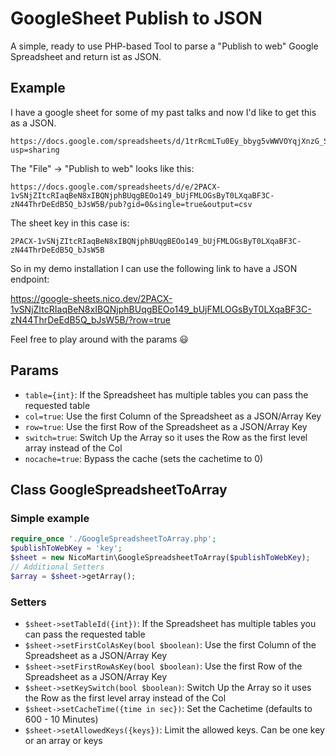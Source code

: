 # GoogleSheet Publish to JSON

A simple, ready to use PHP-based Tool to parse a "Publish to web" Google Spreadsheet and return ist as JSON.

## Example
I have a google sheet for some of my past talks and now I'd like to get this as a JSON.
```
https://docs.google.com/spreadsheets/d/1trRcmLTu0Ey_bbyg5vWWVOYqjXnzG_ScVw1IzdUOx5o/edit?usp=sharing
```

The "File" -> "Publish to web" looks like this:  
```
https://docs.google.com/spreadsheets/d/e/2PACX-1vSNjZItcRIaqBeN8xIBQNjphBUqgBEOo149_bUjFMLOGsByT0LXqaBF3C-zN44ThrDeEdB5Q_bJsW5B/pub?gid=0&single=true&output=csv
```

The sheet key in this case is:
```
2PACX-1vSNjZItcRIaqBeN8xIBQNjphBUqgBEOo149_bUjFMLOGsByT0LXqaBF3C-zN44ThrDeEdB5Q_bJsW5B
```

So in my demo installation I can use the following link to have a JSON endpoint:

https://google-sheets.nico.dev/2PACX-1vSNjZItcRIaqBeN8xIBQNjphBUqgBEOo149_bUjFMLOGsByT0LXqaBF3C-zN44ThrDeEdB5Q_bJsW5B/?row=true

Feel free to play around with the params 😃

## Params
* `table={int}`: If the Spreadsheet has multiple tables you can pass the requested table
* `col=true`: Use the first Column of the Spreadsheet as a JSON/Array Key
* `row=true`: Use the first Row of the Spreadsheet as a JSON/Array Key
* `switch=true`: Switch Up the Array so it uses the Row as the first level array instead of the Col
* `nocache=true`: Bypass the cache (sets the cachetime to 0)

## Class GoogleSpreadsheetToArray
### Simple example
```php
require_once './GoogleSpreadsheetToArray.php';
$publishToWebKey = 'key';
$sheet = new NicoMartin\GoogleSpreadsheetToArray($publishToWebKey);
// Additional Setters
$array = $sheet->getArray();
```

### Setters
* `$sheet->setTableId({int})`: If the Spreadsheet has multiple tables you can pass the requested table
* `$sheet->setFirstColAsKey(bool $boolean)`: Use the first Column of the Spreadsheet as a JSON/Array Key
* `$sheet->setFirstRowAsKey(bool $boolean)`: Use the first Row of the Spreadsheet as a JSON/Array Key
* `$sheet->setKeySwitch(bool $boolean)`: Switch Up the Array so it uses the Row as the first level array instead of the Col
* `$sheet->setCacheTime({time in sec})`: Set the Cachetime (defaults to 600 - 10 Minutes)
* `$sheet->setAllowedKeys({keys})`: Limit the allowed keys. Can be one key or an array or keys

